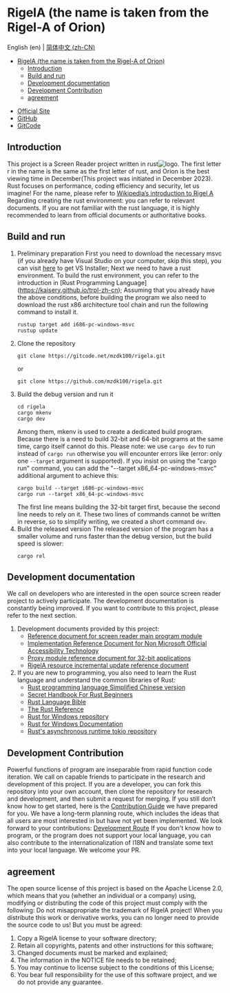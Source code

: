 # RigelA (the name is taken from the Rigel-A of Orion)

English (en) | [简体中文 (zh-CN)](README.md)

<!-- TOC -->
* [RigelA (the name is taken from the Rigel-A of Orion)](#rigela-the-name-is-taken-from-the-rigel-a-of-orion)
  * [Introduction](#introduction)
  * [Build and run](#build-and-run)
  * [Development documentation](#development-documentation)
  * [Development Contribution](#development-contribution)
  * [agreement](#agreement)
<!-- TOC -->

* [Official Site](http://rigela.site)
* [GitHub](https://github.com/mzdk100/rigela)
* [GitCode](https://gitcode.net/mzdk100/rigela)

## Introduction

This project is a Screen Reader project written in rust![logo](logo.ico).
The first letter r in the name is the same as the first letter of rust, and Orion is the best viewing time in December(This project was initiated in December 2023).
Rust focuses on performance, coding efficiency and security, let us imagine!
For the name, please refer
to [Wikipedia’s introduction to Rigel A](https://zh.wikipedia.org/wiki/%E5%8F%83%E5%AE%BF%E4%B8%83)
Regarding creating the rust environment: you can refer to relevant documents. If you are not familiar with the rust
language, it is highly recommended to learn from official documents or authoritative books.

## Build and run

1. Preliminary preparation
   First you need to download the necessary msvc (if you already have Visual Studio on your computer, skip this step),
   you can visit [here](https://visualstudio.microsoft.com/zh-hans/downloads/) to get VS Installer;
   Next we need to have a rust environment. To build the rust environment, you can refer to the introduction
   in [Rust Programming Language] (https://kaisery.github.io/trpl-zh-cn);
   Assuming that you already have the above conditions, before building the program we also need to download the rust
   x86 architecture tool chain and run the following command to install it.
    ```shell
    rustup target add i686-pc-windows-msvc
    rustup update
    ```
2. Clone the repository
    ```shell
    git clone https://gitcode.net/mzdk100/rigela.git
    ```
   or
    ```shell
    git clone https://github.com/mzdk100/rigela.git
    ```
3. Build the debug version and run it
    ```shell
    cd rigela
    cargo mkenv
    cargo dev
    ```
   Among them, mkenv is used to create a dedicated build program. Because there is a need to build 32-bit and 64-bit
   programs at the same time, cargo itself cannot do this.
   Please note: we use `cargo dev` to run instead of `cargo run` otherwise you will encounter errors like (error: only
   one `--target` argument is supported).
   If you insist on using the "cargo run" command, you can add the "--target x86_64-pc-windows-msvc" additional argument
   to achieve this:
    ```shell
    cargo build --target i686-pc-windows-msvc
    cargo run --target x86_64-pc-windows-msvc
    ```
   The first line means building the 32-bit target first, because the second line needs to rely on it. These two lines
   of commands cannot be written in reverse, so to simplify writing, we created a short command `dev`.
4. Build the released version
   The released version of the program has a smaller volume and runs faster than the debug version, but the build speed
   is slower:
    ```shell
    cargo rel
    ```

## Development documentation

We call on developers who are interested in the open source screen reader project to actively participate. The
development documentation is constantly being improved. If you want to contribute to this project, please refer to the
next section.

1. Development documents provided by this project:
    - [Reference document for screen reader main program module](main/README.md)
    - [Implementation Reference Document for Non Microsoft Official Accessibility Technology](a11y/README)
    - [Proxy module reference document for 32-bit applications](proxy32/README.md)
    - [RigelA resource incremental update reference document](resources/README.md)
2. If you are new to programming, you also need to learn the Rust language and understand the common libraries of Rust:
    - [Rust programming language Simplified Chinese version](https://kaisery.github.io/trpl-zh-cn)
    - [Secret Handbook For Rust Beginners](https://rust-book.junmajinlong.com/)
    - [Rust Language Bible](https://course.rs/about-book.html)
    - [The Rust Reference](https://doc.rust-lang.org/stable/reference/)
    - [Rust for Windows repository](https://github.com/microsoft/windows-rs)
    - [Rust for Windows Documentation](https://microsoft.github.io/windows-docs-rs/)
    - [Rust's asynchronous runtime tokio repository](https://github.com/tokio-rs/tokio)

## Development Contribution

Powerful functions of program are inseparable from rapid function code iteration. We call on capable friends to
participate in the research and development of this project.
If you are a developer, you can fork this repository into your own account, then clone the repository for research and
development, and then submit a request for merging.
If you still don’t know how to get started, here is the [Contribution Guide](CONTRIBUTING.md) we have prepared for you.
We have a long-term planning route, which includes the ideas that all users are most interested in but have not yet been
implemented. We look forward to your contributions: [Development Route](https://gitcode.net/mzdk100/rigela/-/issues/1)
If you don't know how to program, or the program does not support your local language, you can also contribute to the
internationalization of I18N and translate some text into your local language. We welcome your PR.

## agreement

The open source license of this project is based on the Apache License 2.0, which means that you (whether an individual
or a company) using, modifying or distributing the code of this project must comply with the following:
Do not misappropriate the trademark of RigelA project!
When you distribute this work or derivative works, you can no longer need to provide the source code to us! But you must
be agreed:

1. Copy a RigelA license to your software directory;
2. Retain all copyrights, patents and other instructions for this software;
3. Changed documents must be marked and explained;
4. The information in the NOTICE file needs to be retained;
5. You may continue to license subject to the conditions of this License;
6. You bear full responsibility for the use of this software project, and we do not provide any guarantee.